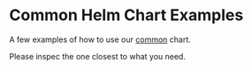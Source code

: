 # Common Helm Chart Examples

A few examples of how to use our [common](https://github.com/entur/helm-charts/tree/main/charts/common) chart.

Please inspec the one closest to what you need.
